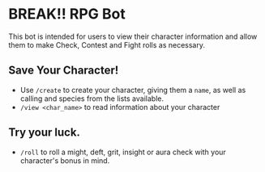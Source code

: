 # BREAK!! RPG Bot
This bot is intended for users to view their character information and allow them to make Check, Contest and Fight rolls as necessary.

## Save Your Character!
- Use `/create` to create your character, giving them a `name`, as well as calling and species from the lists available. 
- `/view <char_name>` to read information about your character

## Try your luck.
- `/roll` to roll a might, deft, grit, insight or aura check with your character's bonus in mind.
